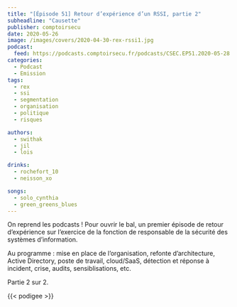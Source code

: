 ```yaml
---
title: "[Épisode 51] Retour d’expérience d’un RSSI, partie 2"
subheadline: "Causette"
publisher: comptoirsecu
date: 2020-05-26
image: /images/covers/2020-04-30-rex-rssi1.jpg
podcast:
  feed: https://podcasts.comptoirsecu.fr/podcasts/CSEC.EP51.2020-05-28.REX_RSSI_2.m4a
categories:
  - Podcast
  - Emission
tags:
  - rex
  - ssi
  - segmentation
  - organisation
  - politique
  - risques

authors:
  - swithak
  - jil
  - lois

drinks:
  - rochefort_10
  - neisson_xo

songs:
  - solo_cynthia
  - green_greens_blues
---
```


On reprend les podcasts ! Pour ouvrir le bal, un premier épisode de retour d’expérience sur l’exercice de la fonction de responsable de la sécurité des systèmes d’information. 

Au programme : mise en place de l’organisation, refonte d’architecture, Active Directory, poste de travail, cloud/SaaS, détection et réponse à incident, crise, audits, sensiblisations, etc.

Partie 2 sur 2.

{{< podigee >}}
